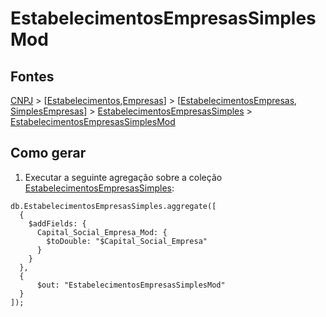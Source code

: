 # EstabelecimentosEmpresasSimplesMod

## Fontes 

[CNPJ](../../CNPJ.md) > [[Estabelecimentos](../raizes/Estabelecimentos.md),[Empresas](../raizes/Empresas.md)] > [[EstabelecimentosEmpresas](./EstabelecimentosEmpresas.md), [SimplesEmpresas](../raizes/SimplesEmpresas.md)] > [EstabelecimentosEmpresasSimples](./EstabelecimentosEmpresasSimples.md) > [EstabelecimentosEmpresasSimplesMod](./EstabelecimentosEmpresasSimplesMod.md)

## Como gerar

1. Executar a seguinte agregação sobre a coleção [EstabelecimentosEmpresasSimples](./EstabelecimentosEmpresasSimples.md):

```
db.EstabelecimentosEmpresasSimples.aggregate([
  {
    $addFields: {
      Capital_Social_Empresa_Mod: {
        $toDouble: "$Capital_Social_Empresa"
      }
    }
  },
  {
      $out: "EstabelecimentosEmpresasSimplesMod"
  }
]);
```